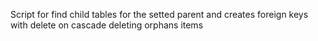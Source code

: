 Script for find child tables for the setted parent and creates foreign keys with delete on cascade deleting orphans items